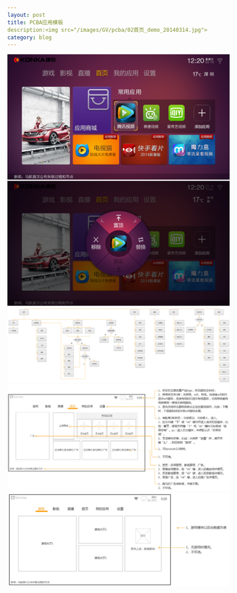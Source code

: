 ```yaml
---
layout: post
title: PCBA应用模板
description:<img src="/images/GV/pcba/02首页_demo_20140314.jpg">
category: blog
---
```


<img src="/images/GV/pcba/02首页_demo_20140314.jpg">
<img src="/images/GV/pcba/首页_环形菜单不可用.png">
<img src="/images/GV/pcba/流程图.jpg">
<img src="/images/GV/pcba/首页.jpg">
<img src="/images/GV/pcba/游戏.jpg">
